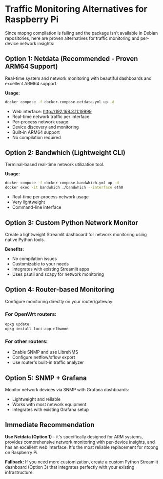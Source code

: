 # Traffic Monitoring Alternatives for Raspberry Pi

Since ntopng compilation is failing and the package isn't available in Debian repositories, here are proven alternatives for traffic monitoring and per-device network insights:

## Option 1: Netdata (Recommended - Proven ARM64 Support)
Real-time system and network monitoring with beautiful dashboards and excellent ARM64 support.

**Usage:**
```bash
docker compose -f docker-compose.netdata.yml up -d
```
- Web interface: http://192.168.3.11:19999
- Real-time network traffic per interface
- Per-process network usage
- Device discovery and monitoring
- Built-in ARM64 support
- No compilation required

## Option 2: Bandwhich (Lightweight CLI)
Terminal-based real-time network utilization tool.

**Usage:**
```bash
docker compose -f docker-compose.bandwhich.yml up -d
docker exec -it bandwhich ./bandwhich --interface eth0
```
- Real-time per-process network usage
- Very lightweight
- Command-line interface

## Option 3: Custom Python Network Monitor
Create a lightweight Streamlit dashboard for network monitoring using native Python tools.

**Benefits:**
- No compilation issues
- Customizable to your needs
- Integrates with existing Streamlit apps
- Uses psutil and scapy for network monitoring

## Option 4: Router-based Monitoring
Configure monitoring directly on your router/gateway:

### For OpenWrt routers:
```bash
opkg update
opkg install luci-app-nlbwmon
```

### For other routers:
- Enable SNMP and use LibreNMS
- Configure netflow/sflow export
- Use router's built-in traffic analyzer

## Option 5: SNMP + Grafana
Monitor network devices via SNMP with Grafana dashboards:
- Lightweight and reliable
- Works with most network equipment
- Integrates with existing Grafana setup

## **Immediate Recommendation**

**Use Netdata (Option 1)** - it's specifically designed for ARM systems, provides comprehensive network monitoring with per-device insights, and has an excellent web interface. It's the most reliable replacement for ntopng on Raspberry Pi.

**Fallback:** If you need more customization, create a custom Python Streamlit dashboard (Option 3) that integrates perfectly with your existing infrastructure.
